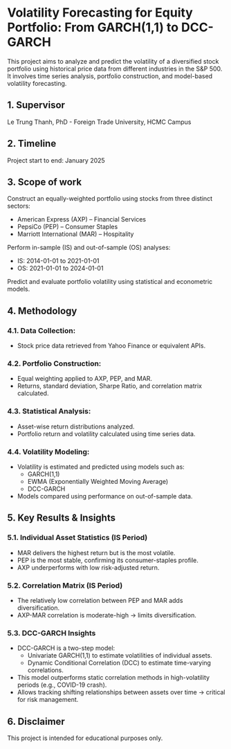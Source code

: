 # Volatility Forecasting for Equity Portfolio: From GARCH(1,1) to DCC-GARCH

This project aims to analyze and predict the volatility of a diversified stock portfolio using historical price data from different industries in the S&P 500. 
It involves time series analysis, portfolio construction, and model-based volatility forecasting.

## 1. Supervisor
Le Trung Thanh, PhD - Foreign Trade University, HCMC Campus

## 2. Timeline
Project start to end: January 2025

## 3. Scope of work

Construct an equally-weighted portfolio using stocks from three distinct sectors:
- American Express (AXP) – Financial Services
- PepsiCo (PEP) – Consumer Staples
- Marriott International (MAR) – Hospitality

Perform in-sample (IS) and out-of-sample (OS) analyses:

- IS: 2014-01-01 to 2021-01-01
- OS: 2021-01-01 to 2024-01-01

Predict and evaluate portfolio volatility using statistical and econometric models.

## 4. Methodology

### 4.1. Data Collection:

- Stock price data retrieved from Yahoo Finance or equivalent APIs.

### 4.2. Portfolio Construction:

- Equal weighting applied to AXP, PEP, and MAR.
- Returns, standard deviation, Sharpe Ratio, and correlation matrix calculated.

### 4.3. Statistical Analysis:

- Asset-wise return distributions analyzed.
- Portfolio return and volatility calculated using time series data.

### 4.4. Volatility Modeling:

- Volatility is estimated and predicted using models such as:
  + GARCH(1,1)
  + EWMA (Exponentially Weighted Moving Average)
  + DCC-GARCH
- Models compared using performance on out-of-sample data.

## 5. Key Results & Insights

### 5.1. Individual Asset Statistics (IS Period)
- MAR delivers the highest return but is the most volatile.
- PEP is the most stable, confirming its consumer-staples profile.
- AXP underperforms with low risk-adjusted return.

### 5.2. Correlation Matrix (IS Period)
- The relatively low correlation between PEP and MAR adds diversification.
- AXP-MAR correlation is moderate-high → limits diversification.

### 5.3. DCC-GARCH Insights

- DCC-GARCH is a two-step model:
  + Univariate GARCH(1,1) to estimate volatilities of individual assets.
  + Dynamic Conditional Correlation (DCC) to estimate time-varying correlations.
- This model outperforms static correlation methods in high-volatility periods (e.g., COVID-19 crash).
- Allows tracking shifting relationships between assets over time → critical for risk management.

## 6. Disclaimer
This project is intended for educational purposes only.
